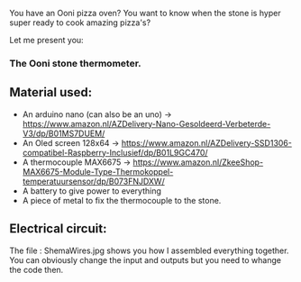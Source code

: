 You have an Ooni pizza oven?
You want to know when the stone is hyper super ready to cook amazing pizza's?

Let me present you:

<h3>The Ooni stone thermometer.</h3>

<h2>Material used:</h2>

- An arduino nano (can also be an uno) -> https://www.amazon.nl/AZDelivery-Nano-Gesoldeerd-Verbeterde-V3/dp/B01MS7DUEM/<br/>
- An Oled screen 128x64 -> https://www.amazon.nl/AZDelivery-SSD1306-compatibel-Raspberry-Inclusief/dp/B01L9GC470/<br/>
- A thermocouple MAX6675 -> https://www.amazon.nl/ZkeeShop-MAX6675-Module-Type-Thermokoppel-temperatuursensor/dp/B073FNJDXW/<br/> 
- A battery to give power to everything
- A piece of metal to fix the thermocouple to the stone.

<h2>Electrical circuit:</h2>
  
The file : ShemaWires.jpg shows you how I assembled everything together.
You can obviously change the input and outputs but you need to whange the code then.
 
